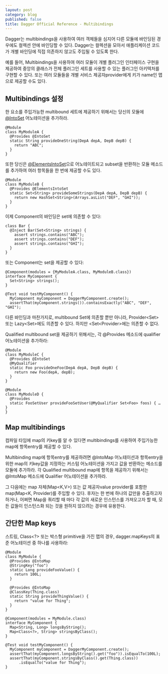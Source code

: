 ```yaml
---
layout: post
category: blog
published: false
title: Dagger Official Reference - Multibindings
---
```

Dagger는 multibindings을 사용하여 여러 객체들을 심지어 다른 모듈에 바인딩된 경우에도 컬렉션 안에 바인딩할 수 있다. Dagger는 컬렉션을 모아서 애플리케이션 코드가 개별 바인딩에 직접 의존하지 않고도 주입될 수 있도록 한다.

예를 들어, Multibindings을 사용하여 여러 모듈이 개별 플러그인 인터페이스 구현을 제공하여 중앙의 클래스가 전체 플러그인 세트를 사용할 수 있는 플러그인 아키텍처를 구현할 수 있다. 또는 여러 모듈들을 개별 서비스 제공자provider에게 키가 name인 맵으로 제공할 수도 있다.

## Multibindings 설정

한 요소를 주입가능한 multibound 세트에 제공하기 위해서는 당신의 모듈에 [@IntoSet](https://google.github.io/dagger/api/latest/dagger/multibindings/IntoSet.html) 어노테이션을 추가하라.

    @Module
    class MyModuleA {
      @Provides @IntoSet
      static String provideOneString(DepA depA, DepB depB) {
        return "ABC";
      }
    }
    
또한 당신은 [@ElementsIntoSet](https://google.github.io/dagger/api/latest/dagger/multibindings/ElementsIntoSet.html)으로 어노테이트되고 subset을 반환하는 모듈 메소드를 추가하여 여러 항목들을 한 번에 제공할 수도 있다.

    @Module
    class MyModuleB {
      @Provides @ElementsIntoSet
      static Set<String> provideSomeStrings(DepA depA, DepB depB) {
        return new HashSet<String>(Arrays.asList("DEF", "GHI"));
      }
    }
    
이제 Component의 바인딩은 set에 의존할 수 있다:

    class Bar {
      @Inject Bar(Set<String> strings) {
        assert strings.contains("ABC");
        assert strings.contains("DEF");
        assert strings.contains("GHI");
      }
    }
    
또는 Component는 set을 제공할 수 있다:

    @Component(modules = {MyModuleA.class, MyModuleB.class})
    interface MyComponent {
      Set<String> strings();
    }

    @Test void testMyComponent() {
      MyComponent myComponent = DaggerMyComponent.create();
      assertThat(myComponent.strings()).containsExactly("ABC", "DEF", "GHI");
    
    
다른 바인딩과 마찬가지로, multibound Set<Foo>에 의존할 뿐만 아니라, Provider<Set<Foo>> 또는 Lazy<Set<Foo>>에도 의존할 수 있다. 하지만 <Set<Provider<Foo>>에는 의존할 수 없다.

Qualified multibound set을 제공하기 위해서는, 각 @Provides 메소드에 qualifier 어노테이션을 추가하라:

    @Module
    class MyModuleC {
      @Provides @IntoSet
      @MyQualifier
      static Foo provideOneFoo(DepA depA, DepB depB) {
        return new Foo(depA, depB);
      }
    }

    @Module
    class MyModuleD {
      @Provides
      static FooSetUser provideFooSetUser(@MyQualifier Set<Foo> foos) { … }
    }
    
## Map multibindings

컴파일 타임에 map의 키key를 알 수 있다면 multibindings를 사용하여 주입가능한 map에 항목entry를 제공할 수 있다.

Multibinding map에 항목entry를 제공하려면 @IntoMap 어노테이션과 항목entry을 위한 map의 키key값을 지정하는 커스텀 어노테이션을 가지고 값을 반환하는 메소드를 모듈에 추가하라. 각 Qualified multibound map에 항목을 제공하기 위해서는 @IntoMap 메소드에 Qualifier 어노테이션을 추가하라.

그 다음에는 map 자체(Map<K,V>) 또는 값 제공자value provider를 포함한 map(Map<K, Provider<V>)를 주입할 수 있다. 후자는 한 번에 하나의 값만을 추출하고자 하거나, 어쩌면 Map을 쿼리할 때 마다 각 값의 새로운 인스턴스를 가져오고자 할 때, 모든 값들이 인스턴스화 되는 것을 원하지 않으려는 경우에 유용한다.

## 간단한 Map keys

스트링, Class<?> 또는 박스형 primitive을 가진 맵의 경우, dagger.mapKeys의 표준 어노테이션 중 하나를 사용하라:

    @Module
    class MyModule {
      @Provides @IntoMap
      @StringKey("foo")
      static Long provideFooValue() {
        return 100L;
      }

      @Provides @IntoMap
      @ClassKey(Thing.class)
      static String provideThingValue() {
        return "value for Thing";
      }
    }

    @Component(modules = MyModule.class)
    interface MyComponent {
      Map<String, Long> longsByString();
      Map<Class<?>, String> stringsByClass();
    }

    @Test void testMyComponent() {
      MyComponent myComponent = DaggerMyComponent.create();
      assertThat(myComponent.longsByString().get("foo")).isEqualTo(100L);
      assertThat(myComponent.stringsByClass().get(Thing.class))
          .isEqualTo("value for Thing");
    }